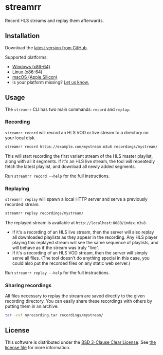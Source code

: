 # streamrr

Record HLS streams and replay them afterwards.

## Installation

Download the [latest version from GitHub](https://github.com/THEOplayer/streamrr/releases/latest).

Supported platforms:
- [Windows (x86-64)](https://github.com/THEOplayer/streamrr/releases/latest/download/streamrr-x86_64-windows.exe)
- [Linux (x86-64)](https://github.com/THEOplayer/streamrr/releases/latest/download/streamrr-x86_64-linux-gnu)
- [macOS (Apple Silicon)](https://github.com/THEOplayer/streamrr/releases/latest/download/streamrr-aarch64-macos)
- Is your platform missing? [Let us know.](https://github.com/THEOplayer/streamrr/issues)

## Usage

The `streamrr` CLI has two main commands: `record` and `replay`.

### Recording

`streamrr record` will record an HLS VOD or live stream to a directory on your local disk.

```bash
streamrr record https://example.com/mystream.m3u8 recordings/mystream/
```

This will start recording the first variant stream of the HLS master playlist, along with all it segments.
If it's an HLS live stream, the tool will repeatedly fetch the latest playlist, and download all newly added segments.

Run `streamrr record --help` for the full instructions.

### Replaying

`streamrr replay` will spawn a local HTTP server and serve a previously recorded stream.

```bash
streamrr replay recordings/mystream/
```

The replayed stream is available at `http://localhost:8080/index.m3u8`.

* If it's a recording of an HLS live stream, then the server will also replay all downloaded playlists as they appear in
  the recording. Any HLS player playing this replayed stream will see the same sequence of playlists, and will behave as
  if the stream was truly "live".
* If it's a recording of an HLS VOD stream, then the server will simply serve all files. (The tool doesn't do anything
  special in this case, you could also put the recorded files on any static web server.)

Run `streamrr replay --help` for the full instructions.

### Sharing recordings

All files necessary to replay the stream are saved directly to the given recording directory. You can easily share these
recordings with others by putting them in an archive:

```bash
tar -cvf myrecording.tar recordings/mystream/
```

## License

This software is distributed under the [BSD 3-Clause Clear License](https://spdx.org/licenses/BSD-3-Clause-Clear.html). See [the license file](./LICENSE.md) for more information.
